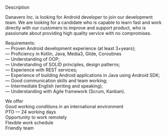 Description

Danavero Inc. is looking for Android developer to join our development team.
We are looking for a candidate who is capable to learn fast and work directly
with our customers to improve and support product, who is passionate about
providing high quality service with no compromises.

Requirements:  
— Proven Android development experience (at least 3+years);  
— Proficiency in Kotlin, Java, Media3, Glide, Coroutines  
— Understanding of OOP;  
— Understanding of SOLID principles, design patterns;  
— Experience with REST services;  
— Experience of building Android applications in Java using Android SDK;  
— Good communication skills and team working;  
— Intermediate English (writing and speaking);  
— Understanding with Agile framework (Scrum, Kanban).

We offer  
Good working conditions in an international environment  
PTO — 24 working days  
Opportunity to work remotely  
Flexible work schedule  
Friendly team